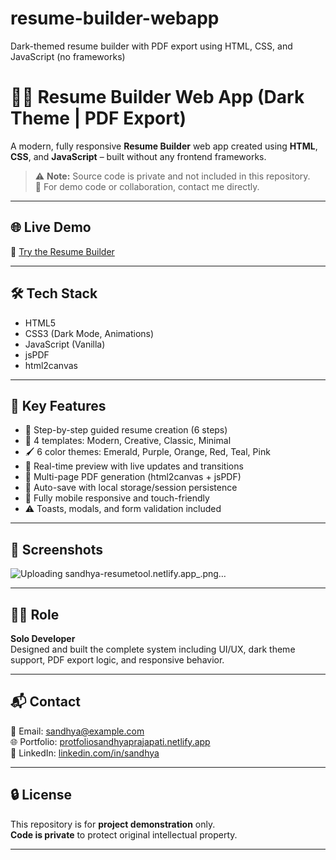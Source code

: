 # resume-builder-webapp
Dark-themed resume builder with PDF export using HTML, CSS, and JavaScript (no frameworks)

# 🧑‍💼 Resume Builder Web App (Dark Theme | PDF Export)

A modern, fully responsive **Resume Builder** web app created using **HTML**, **CSS**, and **JavaScript** – built without any frontend frameworks.

> ⚠️ **Note:** Source code is private and not included in this repository.  
> 📩 For demo code or collaboration, contact me directly.

---

## 🌐 Live Demo

🔗 [Try the Resume Builder](https://sandhya-resumetool.netlify.app/)

---

## 🛠️ Tech Stack

- HTML5
- CSS3 (Dark Mode, Animations)
- JavaScript (Vanilla)
- jsPDF
- html2canvas

---

## 🚀 Key Features

- 🔧 Step-by-step guided resume creation (6 steps)
- 🎨 4 templates: Modern, Creative, Classic, Minimal
- 🖌️ 6 color themes: Emerald, Purple, Orange, Red, Teal, Pink
- 🔄 Real-time preview with live updates and transitions
- 📄 Multi-page PDF generation (html2canvas + jsPDF)
- 💾 Auto-save with local storage/session persistence
- 📱 Fully mobile responsive and touch-friendly
- ⚠️ Toasts, modals, and form validation included

---

## 📸 Screenshots

![Uploading sandhya-resumetool.netlify.app_.png…]()


---

## 👩‍💻 Role

**Solo Developer**  
Designed and built the complete system including UI/UX, dark theme support, PDF export logic, and responsive behavior.

---

## 📬 Contact

📧 Email: sandhya@example.com  
🌐 Portfolio: [protfoliosandhyaprajapati.netlify.app](https://protfoliosandhyaprajapati.netlify.app)  
🔗 LinkedIn: [linkedin.com/in/sandhya](https://linkedin.com/in/sandhya)

---

## 🔒 License

This repository is for **project demonstration** only.  
**Code is private** to protect original intellectual property.

---

